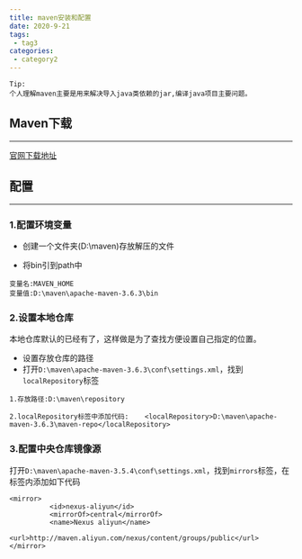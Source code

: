 ```yaml
---
title: maven安装和配置
date: 2020-9-21
tags:
 - tag3
categories: 
 - category2
---
```


```
Tip:
个人理解maven主要是用来解决导入java类依赖的jar,编译java项目主要问题。
```

## Maven下载
---
[官网下载地址](http://maven.apache.org/download.cgi)

## 配置
---
### 1.配置环境变量
+ 创建一个文件夹(D:\maven)存放解压的文件

+ 将bin引到path中
```
变量名:MAVEN_HOME
变量值:D:\maven\apache-maven-3.6.3\bin
```

### 2.设置本地仓库
本地仓库默认的已经有了，这样做是为了查找方便设置自己指定的位置。

+ 设置存放仓库的路径
+ 打开`D:\maven\apache-maven-3.6.3\conf\settings.xml`，找到`localRepository`标签


```
1.存放路径:D:\maven\repository

2.localRepository标签中添加代码:    <localRepository>D:\maven\apache-maven-3.6.3\maven-repo</localRepository>
```
### 3.配置中央仓库镜像源
打开`D:\maven\apache-maven-3.5.4\conf\settings.xml`，找到`mirrors`标签，在标签内添加如下代码
```
<mirror>
          <id>nexus-aliyun</id>
          <mirrorOf>central</mirrorOf>
          <name>Nexus aliyun</name>
          <url>http://maven.aliyun.com/nexus/content/groups/public</url> 
</mirror>
```


